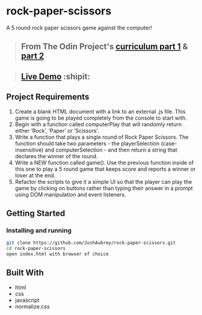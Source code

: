 # rock-paper-scissors

A 5 round rock paper scissors game against the computer!

> ## From The Odin Project's [curriculum part 1](https://www.theodinproject.com/paths/foundations/courses/foundations/lessons/rock-paper-scissors) & [part 2](https://www.theodinproject.com/paths/foundations/courses/foundations/lessons/dom-manipulation)

> ## [Live Demo](https://joshaubrey.github.io/rock-paper-scissors/) :shipit:

## Project Requirements

1. Create a blank HTML document with a link to an external .js file. This game is going to be played completely from the console to start with.
2. Begin with a function called computerPlay that will randomly return either ‘Rock’, ‘Paper’ or ‘Scissors’.
3. Write a function that plays a single round of Rock Paper Scissors. The function should take two parameters - the playerSelection (case-insensitive) and computerSelection - and then return a string that declares the winner of the round.
4. Write a NEW function called game(). Use the previous function inside of this one to play a 5 round game that keeps score and reports a winner or loser at the end.
5. Refactor the scripts to give it a simple UI so that the player can play the game by clicking on buttons rather than typing their answer in a prompt using DOM manipulation and event listeners. 

## Getting Started

### Installing and running

```bash
git clone https://github.com/JoshAubrey/rock-paper-scissors.git
cd rock-paper-scissors
open index.html with browser of choice
```

## Built With

* html 
* css
* javascript
* normalize.css
